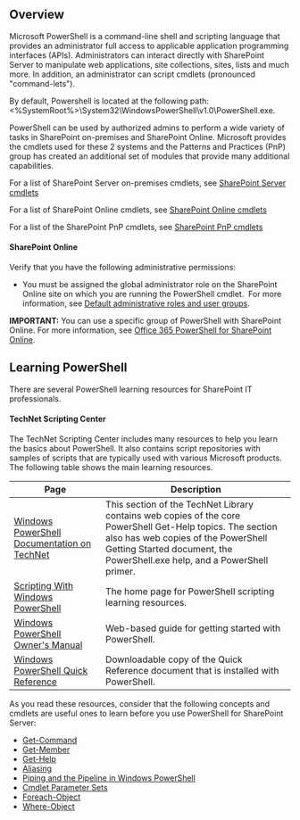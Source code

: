 ## Overview ##

Microsoft PowerShell is a command-line shell and scripting language that provides an administrator full access to applicable application programming interfaces (APIs). Administrators can interact directly with SharePoint Server to manipulate web applications, site collections, sites, lists and much more. In addition, an administrator can script cmdlets (pronounced "command-lets").

By default,  Powershell is located at the following path:  <%SystemRoot%>\System32\WindowsPowerShell\v1.0\PowerShell.exe.

PowerShell can be used by authorized admins to perform a wide variety of tasks in SharePoint on-premises and SharePoint Online. Microsoft provides the cmdlets used for these 2 systems and the Patterns and Practices (PnP) group has created an additional set of modules that provide many additional capabilities.

For a list of SharePoint Server on-premises cmdlets, see [SharePoint Server cmdlets](sharepoint-server\sharepoint-server-cmdlets.md)

For a list of SharePoint Online cmdlets, see [SharePoint Online cmdlets](sharepoint-online\sharepoint-online-cmdlets.md)

For a list of the SharePoint PnP cmdlets, see [SharePoint PnP cmdlets](sharepoint-pnp\sharepoint-pnp-cmdlets.md)

#### SharePoint Online ####

Verify that you have the following administrative permissions:

* You must be assigned the global administrator role on the SharePoint Online site on which you are running the PowerShell cmdlet. 
  For more information, see [Default administrative roles and user groups](https://support.office.com/en-us/article/Default-SharePoint-Groups-13BB2B6B-DD8C-447E-B71B-0E4BB9EFE1D3?ui=en-US&rs=en-US&ad=US).

**IMPORTANT:** You can use a specific group of PowerShell with SharePoint Online. For more information, see [Office 365 PowerShell for SharePoint Online](https://technet.microsoft.com/en-us/library/fp161362(v=office.16).aspx).

## Learning PowerShell ##

There are several PowerShell learning resources for SharePoint IT professionals.

#### TechNet Scripting Center ####

The TechNet Scripting Center includes many resources to help you learn the basics about PowerShell. It also contains script repositories with samples of scripts that are typically used with various Microsoft products. The following table shows the main learning resources.

|**Page**|**Description**|
|------------------|------------------|
|[Windows PowerShell Documentation on TechNet ](https://docs.microsoft.com/en-us/powershell/scripting/powershell-scripting?view=powershell-5.1)|This section of the TechNet Library contains web copies of the core PowerShell Get-Help topics. The section also has web copies of the PowerShell Getting Started document, the PowerShell.exe help, and a PowerShell primer.|
|[Scripting With Windows PowerShell ](https://technet.microsoft.com/en-us/scriptcenter/dd742419.aspx)| The home page for PowerShell scripting learning resources.|
|[Windows PowerShell Owner's Manual ](https://technet.microsoft.com/en-us/library/ee221100.aspx)|Web-based guide for getting started with PowerShell.|
|[Windows PowerShell Quick Reference ](https://www.microsoft.com/en-us/download/details.aspx?id=30002)|Downloadable copy of the Quick Reference document that is installed with PowerShell.|

As you read these resources, consider that the following concepts and cmdlets are useful ones to learn before you use PowerShell for SharePoint Server:

* [Get-Command](https://go.microsoft.com/fwlink/p/?LinkId=171069)
* [Get-Member](https://go.microsoft.com/fwlink/p/?LinkId=171070)
* [Get-Help](https://go.microsoft.com/fwlink/p/?LinkId=171068)
* [Aliasing](https://go.microsoft.com/fwlink/p/?LinkId=113207)
* [Piping and the Pipeline in Windows PowerShell ](https://technet.microsoft.com/en-us/library/ee176927.aspx)
* [Cmdlet Parameter Sets ](https://msdn.microsoft.com/library/dd878348(VS.85).aspx)
* [Foreach-Object ](https://technet.microsoft.com/en-us/library/ee176828.aspx)
* [Where-Object](https://technet.microsoft.com/en-us/library/ee177028.aspx)

